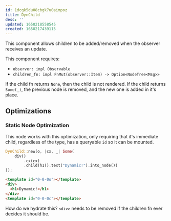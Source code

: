 ```yaml
---
id: 1dcgk5du08cbgk7u0aimpoz
title: DynChild
desc: ''
updated: 1650218558545
created: 1650217439115
---
```


This component allows children to be added/removed when the observer receives an update.

This component requires:

- `observer: impl Observable`
- `children_fn: impl FnMut(observer::Item) -> Option<NodeTree<Msg>>`

If the child fn returns `None`, then the child is not rendered. If the child returns `Some(_)`, the previous node is removed, and the new one is added in it's place.

## Optimizations

### Static Node Optimization

This node works with this optimization, only requiring that it's immediate child, regardless of the type, has a queryable `id` so it can be mounted.

```rust
DynChild::new(o, |cx, _| Some(
    div()
        .cx(cx)
        .child(h1().text("Dynamic!").into_node())
));
```

```html
<template id="0-0-0o"></template>
<div>
  <h1>Dynamic!</h1>
</div>
<template id="0-0-0c"></template>
```

How do we hydrate this? `<div>` needs to be removed if the children fn ever decides it should be.
